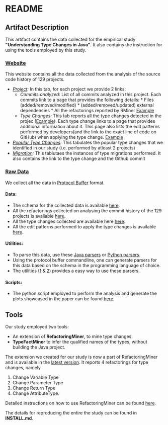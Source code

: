 # README
## Artifact Description
This artifact contains the data collected for the empirical study **"Understanding Type Changes in Java"**.
It also contains the instruction for using the tools employed by this study. 


### [Website](http://changetype.s3-website.us-east-2.amazonaws.com/docs/index.html "Companion Website")
This website contains all the data collected from the analysis of the source code history of 129 projects.

* *[Project](http://changetype.s3-website.us-east-2.amazonaws.com/docs/P/projects.html):*  In this tab, for each project we provide 2 links:
  * *Commits analyzed:* List of all commits analyzed in this project. Each commits link to a page that provides the following details:
    	* Files (added/removed/modified)
    	* (added/removed/updated) external dependencies
    	* All the refactorings reported by RMiner
	[Example](http://changetype.s3-website.us-east-2.amazonaws.com/docs/P/guacamole-client.html)
  * *Type Changes:* This tab reports all the type changes detected in the projec ([Example](http://changetype.s3-website.us-east-2.amazonaws.com/docs/P/TypeChangeguacamole-client.html)).
  Each type change links to a page that provides additional information about it. 
  This page also lists the edit patterns performed by developers(and the link to the exact line of code on GitHub) when applying the type change.
  [Example](http://changetype.s3-website.us-east-2.amazonaws.com/docs/P/guacamole-client/tci_project0.html)
* *[Popular Type Changes](http://changetype.s3-website.us-east-2.amazonaws.com/docs/P/A/popular.html):* This tabulates the popular type changes that we identified in our study (i.e. performed by atleast 2 projects)
* *[Migration](http://changetype.s3-website.us-east-2.amazonaws.com/docs/P/A/Migrations.html):* This tablutaes the instances of type migrations performed. It also contains the link to the type change and the Github commit

### [Raw Data](https://drive.google.com/drive/folders/1-baLOUKKByhhwj03C7whgVP0FGEc4uTs?usp=sharing)
We collect all the data in [Protocol Buffer](https://developers.google.com/protocol-buffers) format.

#### Data:

* The schema for the collected data is available [here](https://github.com/ameyaKetkar/Models/tree/201416934a47bf8d8b0fa088fba07a32c150648d/src/main/resources/Protos).
* All the refactorings collected on analysing the commit history of the 129 projects is available [here](https://drive.google.com/drive/folders/11ESFhGhH-OFRBiFGPiUvHL-U1-1_7kG3?usp=sharing).
* All the type changes collected are available here [here](https://drive.google.com/drive/folders/1ml3qitz-TLY__tCXqUnlXg4AAptvwpCA?usp=sharing).
* All the edit patterns performed to apply the type changes is available [here](https://drive.google.com/drive/folders/1fSBO89DhbaooMLY5fG4hTKKUp7ymi6Yo?usp=sharing).

#### Utilities: 

* To parse this data, use these [Java parsers](https://github.com/ameyaKetkar/Models/tree/201416934a47bf8d8b0fa088fba07a32c150648d/src/main/java/com/t2r/common/models/refactorings) 
or [Python parsers](https://github.com/ameyaKetkar/Models/tree/201416934a47bf8d8b0fa088fba07a32c150648d/Models).
* Using the protocol buffer commandline, one can generate parsers for this data based on the schema in the programming language of choice. 
* The utilities ([1](https://github.com/ameyaKetkar/Models/blob/201416934a47bf8d8b0fa088fba07a32c150648d/src/main/java/com/t2r/common/utilities/ProtoUtil.java) & [2](https://github.com/ameyaKetkar/DataAnalysis/blob/master/Analysis/RW.py))
provides a easy way to use these parsers.

#### Scripts: 
* The python script employed to perform the analysis and generate the plots showcased in the paper can be found [here](https://github.com/ameyaKetkar/DataAnalysis/blob/master/Analysis/TypeChangeCommitAnalysis.py).


## Tools
Our study employed two tools:

- An extension of **RefactoringMiner**, to mine type changes.
- **TypeFactMiner** to infer the qualified names of the types, without building the Java project.

The extension we created for our study is now a part of RefactoringMiner and is available in the [latest version](https://github.com/tsantalis/RefactoringMiner).
It reports 4 refactorings for type changes, namely 

1. Change Variable Type 
2. Change Parameter Type 
3. Change Return Type
4. Change AttributeType.

Detailed instructions on how to use RefactoringMiner can be found [here](https://github.com/tsantalis/RefactoringMiner/blob/master/README.md#api-usage-guidelines).

The details for reproducing the entire the study can be found in **INSTALL.md**.
